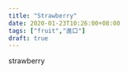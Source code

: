 ```yaml
---
title: "Strawberry"
date: 2020-01-23T10:26:00+08:00
tags: ["fruit","進口"]
draft: true
---
```


strawberry
